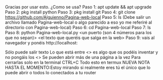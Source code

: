 Gracias por usar esto.
¿Como se usa?
Paso 1: apt update && apt upgrade
Paso 2: pkg install python
Paso 3: pkg install git
Paso 4: git clone https://github.com/Alguienno/Pagina-web-local
Paso 5: ls (Debe salir un archivo llamado Pagina-web-local o algo parecido a eso yo me referiré al directorio con Pagina-web-local)
Paso 6: cd Pagina-web-local
Paso 7: ls
Paso 8: python Pagina-web-local.py <un puerto (son 4 números para los que no sepan)> <el texto que queréis que salga en la web>
Paso 9: vais al navegador y ponéis http://localhost:<el puerto de antes>

Sólo puede salir texto
Lo que está entre <> es algo que os podéis inventar y no pongáis los <>
Se pueden abrir más de una página a la vez
Para cerrarlas solo en la terminal CTRL+C
Todo esto en termux
NUEVA NOTA HASTA EL MOMENTO:Estoy mirando si realmente eres tú el único que lo puede abrir o todos lo conectados a tu router
